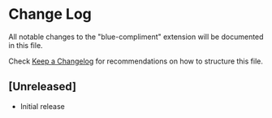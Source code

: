 # Change Log

All notable changes to the "blue-compliment" extension will be documented in this file.

Check [Keep a Changelog](http://keepachangelog.com/) for recommendations on how to structure this file.

## [Unreleased]

- Initial release
